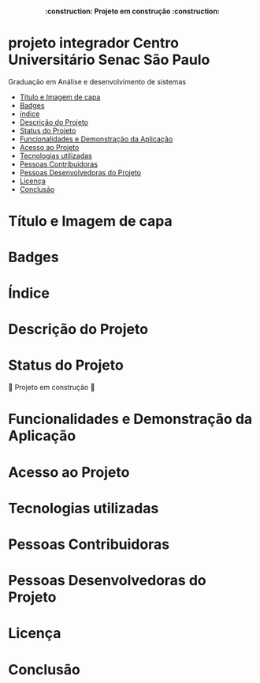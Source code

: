 <h4 align = "center">
    :construction: Projeto em construção :construction:
</h4>

# projeto integrador Centro Universitário Senac São Paulo
 Graduação em Análise e desenvolvimento de sistemas


* [Título e Imagem de capa](#Título-e-Imagem-de-capa)
* [Badges](#badges)
* [índice]()
* [Descrição do Projeto](#descrição-do-projeto)
* [Status do Projeto](#status-do-projeto)
* [Funcionalidades e Demonstração da Aplicação](#funcionalidades-e-demonstração-da-aplicação)
* [Acesso ao Projeto](#acesso-ao-projeto)
* [Tecnologias utilizadas](#tecnologias-utilizadas)
* [Pessoas Contribuidoras](#pessoas-contribuidoras)
* [Pessoas Desenvolvedoras do Projeto](#pessoas-desenvolvedoras)
* [Licença](#licença)
* [Conclusão](#conclusão)

# Título e Imagem de capa

# Badges

# Índice 

# Descrição do Projeto

# Status do Projeto
 :construction: Projeto em construção :construction:
 
# Funcionalidades e Demonstração da Aplicação

# Acesso ao Projeto

# Tecnologias utilizadas

# Pessoas Contribuidoras

# Pessoas Desenvolvedoras do Projeto

# Licença

# Conclusão


